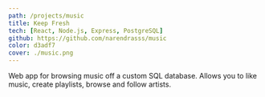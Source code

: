 ```yaml
---
path: /projects/music
title: Keep Fresh
tech: [React, Node.js, Express, PostgreSQL]
github: https://github.com/narendrasss/music
color: d3adf7
cover: ./music.png
---
```


Web app for browsing music off a custom SQL database. Allows you to like music, create playlists, browse and follow artists.
